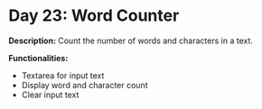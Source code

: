 # Day 23: Word Counter

**Description:** Count the number of words and characters in a text.

**Functionalities:**

- Textarea for input text
- Display word and character count
- Clear input text
